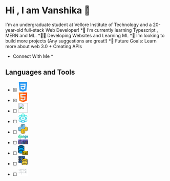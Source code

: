 # Hi , I am Vanshika 👋 #

I'm an undergraduate student at Vellore Institute of Technology and a 20-year-old full-stack Web Developer!
*🌱 I’m currently learning Typescript , MERN and ML.
*👨‍💻 Developing Websites and Learning ML
*👯 I’m looking to build more projects (Any suggestions are great!)
*🥅 Future Goals: Learn more about web 3.0 + Creating APIs

* Connect With Me *
<a href="URL_REDIRECT" target="https://www.linkedin.com/in/vanshika-singh-2680b0267/">
</a>

## Languages and Tools ##
 - [x] <img src="https://github.com/vanshika-hgnis/vanshika-hgnis/blob/main/css-3.png" width="30" height="30" >
 - [x] <img src="https://github.com/vanshika-hgnis/vanshika-hgnis/blob/main/html.png" width="30" height="30" >
 - [ ] <img src="https://github.com/vanshika-hgnis/vanshika-hgnis/blob/main/js.png.png" width="30" height="30" >
 - [ ] <img src="https://github.com/vanshika-hgnis/vanshika-hgnis/blob/main/physics.png" width="30" height="30" >
 - [ ] <img src="https://github.com/vanshika-hgnis/vanshika-hgnis/blob/main/python.png" width="30" height="30" >
 - [ ] <img src="https://github.com/vanshika-hgnis/vanshika-hgnis/blob/main/django.png" width="30" height="30" >
 - [ ] <img src="https://github.com/vanshika-hgnis/vanshika-hgnis/blob/main/database.png" width="30" height="30" >
 - [ ]  <img src="https://github.com/vanshika-hgnis/vanshika-hgnis/blob/main/database-storage.png" width="30" height="30" >
 - [ ] <img src="https://github.com/vanshika-hgnis/vanshika-hgnis/blob/main/Expressjs.png" width="30" height="30" >


